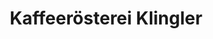 ---
title: "Kaffeerösterei Klingler"
url: /bingen-am-rhein/kaffeeroesterei-klingler/
shop: Kaffee
---